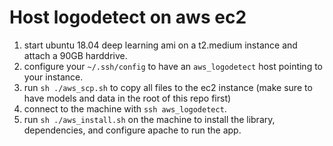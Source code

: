 # Host logodetect on aws ec2

1. start ubuntu 18.04 deep learning ami on a t2.medium instance and attach a 90GB harddrive.
2. configure your `~/.ssh/config` to have an `aws_logodetect` host pointing to your instance.
3. run `sh ./aws_scp.sh` to copy all files to the ec2 instance (make sure to have models and data in the root of this repo first)
4. connect to the machine with `ssh aws_logodetect`.
5. run `sh ./aws_install.sh` on the machine to install the library, dependencies, and configure apache to run the app.
